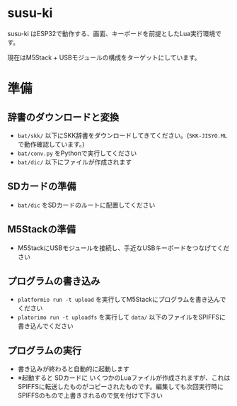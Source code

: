 # susu-ki

susu-ki はESP32で動作する、画面、キーボードを前提としたLua実行環境です。

現在はM5Stack + USBモジュールの構成をターゲットにしています。

# 準備

## 辞書のダウンロードと変換
- `bat/skk/` 以下にSKK辞書をダウンロードしてきてください。(`SKK-JISYO.ML`で動作確認しています。)
- `bat/conv.py` をPythonで実行してください
- `bat/dic/` 以下にファイルが作成されます

## SDカードの準備
- `bat/dic` をSDカードのルートに配置してください

## M5Stackの準備
- M5StackにUSBモジュールを接続し、手近なUSBキーボードをつなげてください

## プログラムの書き込み
- `platformio run -t upload` を実行してM5Stackにプログラムを書き込んでください
- `platorimo run -t uploadfs` を実行して `data/` 以下のファイルをSPIFFSに書き込んでください

## プログラムの実行
- 書き込みが終わると自動的に起動します
- ※起動すると SDカードに いくつかのLuaファイルが作成されますが、これはSPIFFSに転送したものがコピーされたものです。編集しても次回実行時にSPIFFSのもので上書きされるので気を付けて下さい